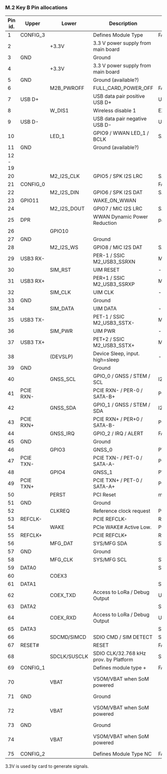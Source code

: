 ### M.2 Key B Pin allocations

| Pin id.	| Upper     | Lower      | Description                        | Counterpoint   | Voltage Level | Spec Feature |
|-----------|-----------|------------|------------------------------------|----------------|---------------|--------------|
| 1         | CONFIG_3  |		     | Defines Module Type	              | FACE-EX        |               |
| 2         |           | +3.3V	     | 3.3 V power supply from main board |  			   | 3.3V          |
| 3	        | GND		|            | Ground	                          |                |  GND		|
| 4	        | 	        | +3.3V	     | 3.3 V power supply from main board |                | 3.3V          |
| 5	        | GND		|            | Ground (available?)                |                | GND	|
| 6	        | 	        | M2B_PWROFF | FULL_CARD_POWER_OFF                |	FACE-EX P6.4   | 1.8/3.3   |
| 7	        | USB D+	|            | USB data pair positive	USB D+    | USB D+         |     |			
| 8	        | 	        | W_DIS1     | Wireless disable 1				  | EXB.3          |               |
| 9	        | USB D-	|            | USB data pair negative	USB D-    | USB D-         |     |			
| 10        | 	        | LED_1      | GPIO9 / WWAN LED_1 / BCLK          | SAI3_TXC/P1.36 | 1.8V          |
| 11	    | GND		|            | Ground (available?)	              |                | GND          |
| 12 - 19   |			|            |                                    |                |            |   		
| 20        |           | M2_I2S_CLK | GPIO5 / SPK I2S LRC                | SAI3_TXFS/P1.38| 1.8V          |
| 21	    | CONFIG_0	|            |		  			                  | FACE-EX        |              |
| 22	    |           | M2_I2S_DIN | GPIO6 / SPK I2S DAT                | SAI3_TXD0/P1.26| 1.8V         |
| 23	    | GPIO11    |            | 	WAKE_ON_WWAN		              |                | 1.8V         |
| 24	    |           | M2_I2S_DOUT| GPIO7 / MIC I2S LRC			      | SAI3_RXFS/P1.34| 1.8V         |
| 25        | DPR       | 	         | WWAN Dynamic Power Reduction       | pad            |              |
| 26	    |           | GPIO10     | 	  			                      |               | 1.8V         |
| 27	    | GND		|            | Ground	                          |                | GND          |
| 28        |           | M2_I2S_WS  | GPIO8 / MIC I2S DAT			      | SAI3_RXD0/P1.28| 1.8V         |
| 29	    | USB3 RX-	|            | PER-1 / SSIC	M2_USB3_SSRXN		  | M2_USB3_SSRX-  |              |	
| 30	    |           | SIM_RST    | UIM RESET			              | -              |              |
| 31        | USB3 RX+  |            | PER+1 / SSIC	M2_USB3_SSRXP		  | M2_USB3_SSRX+  |              |	
| 32		|           | SIM_CLK    | UIM CLK			                  | -              |              |
| 33        | GND		|            | Ground                             |                | GND	      |
| 34		|           | SIM_DATA	 | UIM DATA			                  | -              |              |
| 35        | USB3 TX-	|            | PET-1 / SSIC	M2_USB3_SSTX-	      | M2_USB3_SSTX-  |              |
| 36        |           | SIM_PWR    | UIM PWR			                  | -              |              |
| 37        | USB3 TX+  |            | PET+2 / SSIC	M2_USB3_SSTX+		  | M2_USB3_SSTX+  |              |
| 38        | 	        | (DEVSLP)   | Device Sleep, input. high=sleep    | -              | 3.3V         | SATA only |
| 39        | GND       |            | Ground	                          |                | GND          |
| 40        | 	        | GNSS_SCL   | GPIO_0 / GNSS / STEM / SCL         | I2C3 SCL       | 1.8V         |
| 41        | PCIE RXN-	|            | PCIE RXN- / PER-0 / SATA-B+        | PCIE RXN-      |          |			
| 42        | 	        | GNSS_SDA   | GPIO_1 / GNSS / STEM / SDA         | I2C3 SDA       | 1.8V         |
| 43        | PCIE RXN+ |            | PCIE RXN+ / PER+0 / SATA-B-        |	PCIE RXN+      | 1.8V          |
| 44        | 	        | GNSS_IRQ   | GPIO_2 / IRQ / ALERT               | FACE-EX        | 1.8V          |
| 45        | GND		|            | Ground	                          |                | GND           |
| 46        | 	        | GPIO3      | GNSS_0                             | PWM2_OUT       | 1.8V          |
| 47        | PCIE TXN- |            | PCIE TXN- / PET-0 / SATA-A-        | PCIE TXN-      | 1.8V      |			
| 48        | 	        | GPIO4      | GNSS_1                             | PWM3_OUT       | 1.8V          |
| 49        | PCIE TXN+	|            | PCIE TXN+ / PET-0 / SATA-A+        | PCIE TXN+      | 1.8V      |			
| 50        |           | PERST	     | PCI Reset	                      | mPCIe_PERST    | 3.3V              |
| 51        | GND		|            | Ground                             |                | GND           |
| 52        | 	        | CLKREQ     | Reference clock request		      | PCIE_CLKREQ_B  | 3.3V         |
| 53        | REFCLK-   |            | PCIE REFCLK-	                      | REFCLK-        |              |
| 54        | 	        | WAKE       | PCIe WAKE# Active Low.	          | PCIE_WAKE_B    | 3.3V        |		
| 55        | REFCLK+   |            | PCIE REFCLK+				          | REFCLK+        |              |
| 56        | 	        | MFG_DAT    | SYS/MFG SDA                        | SYS I2C SDA    |               |	
| 57        | GND		|            | Ground                             |                |               |
| 58        | 	        | MFG_CLK    | SYS/MFG SCL                        | SYS I2C SCL    |               |
| 59        | DATA0     |            |                                    | SD2_DATA0      | 3.3V          |
| 60        | 	        | COEX3      |                                    |                |               |
| 61        | DATA1     |            |                                    | SD2_DATA1      | 3.3V          |
| 62        | 	        | COEX_TXD   | Access to LoRa / Debug Output      | UART2_TXD      | 1.8V          |
| 63        | DATA2     |            |                                    | SD2_DATA2      | 3.3V          |
| 64        | 	        | COEX_RXD   | Access to LoRa / Debug Output      | UART2_RXD      | 1.8V          |
| 65        | DATA3     |            |                                    | SD2_DATA3      | 3.3V          |
| 66        | 	        |SDCMD/SIMCD | SDIO CMD / SIM DETECT              | SD2_CMD        | 3.3V          |
| 67        | RESET#	|            | RESET			                  | FACE-EX        | 1.8V         | WWAN
| 68        |           |SDCLK/SUSCLK| SDIO CLK/32.768 kHz prov. by Platform    | SD2_CLK  | +3.3V         |   			
| 69        | CONFIG_1	|            | Defines module type			+	  | FACE-EX P6.1   |               |
| 70        |           | VBAT       | VSOM/VBAT when SoM powered         |                | +3.1V - +4.4V |
| 71        | GND		|            | Ground				              |                | GND           |
| 72        |           | VBAT       | VSOM/VBAT when SoM powered         |                | +3.1V - +4.4V |
| 73        | GND		|            | Ground				              |                | GND           |
| 74        | 	        | VBAT       | VSOM/VBAT when SoM powered         |                | +3.1V - +4.4V |
| 75        | CONFIG_2  |            | Defines Module Type	NC	          | FACE-EX        |               |

3.3V is used by card to generate signals.


